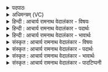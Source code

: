 <details><summary>पदपाठः</summary>

अ꣣भि꣢। द्यु꣣म्न꣢म्। बृ꣣ह꣢त्। य꣡शः꣢꣯। इ꣡षः꣢꣯। प꣣ते। दिदीहि꣢। दे꣣व। देवयु꣢म्। वि। को꣡श꣢꣯म्। म꣣ध्यम꣡म्। यु꣣व। १०११।
</details>

<details><summary>अधिमन्त्रम् (VC)</summary>

- पवमानः सोमः
- ऊर्ध्वसद्मा आङ्गिरसः
- काकुभः प्रगाथः (विषमा ककुप्, समा सतोबृहती)
- ऋषभः
</details>

<details><summary>हिन्दी : आचार्य रामनाथ वेदालंकार - विषयः</summary>

प्रथम ऋचा पूर्वार्चिक में ५७९ क्रमाङ्क पर परमात्मा को सम्बोधन की गयी थी। यहाँ योगिराज आचार्य को सम्बोधन है
</details>

<details><summary>हिन्दी : आचार्य रामनाथ वेदालंकार - पदार्थः</summary>

पदार्थान्वयभाषाः -  हे (इषः पते) विज्ञान के स्वामी योगिप्रवर आचार्य ! आप (द्युम्नम्) अध्यात्म तेज, (बृहद् यशः) विशाल कीर्ति,हम शिष्यों को (अभि) प्राप्त कराइये। हे (देव) योगविद्या से प्रकाशित विद्वन् ! आप (देवयुम्) परमात्मदेव के इच्छुक मुझको (दिदीहि) परमात्मा का दर्शन कराकर प्रकाशित कर दीजिए। (मध्यमं कोशम्) पञ्च कोशों में से बीच में स्थित मेरे मनोमय कोश को (वि युव) उद्घाटित कर दीजिए,जिससे मैं विज्ञानमय और आनन्दमय कोश में आरोहण कर सकूँ ॥१॥
</details>

<details><summary>हिन्दी : आचार्य रामनाथ वेदालंकार - भावार्थः</summary>

भावार्थभाषाः -  योगविद्या में निष्णात आचार्य के अनुशासन में स्थित शिष्य सारी अध्यात्म-विद्या पाकर परमात्मा के साक्षात्कार में समर्थ हो जाता है ॥१॥
</details>

<details><summary>संस्कृत : आचार्य रामनाथ वेदालंकार - विषयः</summary>

तत्र प्रथमा ऋक् पूर्वार्चिके ५७९ क्रमाङ्के परमात्मानं सम्बोधिता। अत्र योगिराड् आचार्यः सम्बोध्यते।
</details>

<details><summary>संस्कृत : आचार्य रामनाथ वेदालंकार - पदार्थः</summary>

पदार्थान्वयभाषाः -  हे (इषः पते) विज्ञानस्य स्वामिन् योगिप्रवर आचार्य ! त्वम् (द्युम्नम्) अध्यात्मं तेजः, (बृहद् यशः) विशालां कीर्तिं च (अभि) शिष्यानस्मान् अभिप्रापय। हे (देव) योगविद्यया प्रकाशित विद्वन् ! त्वम् (देवयुम्) देवं परमात्मानं कामयमानं माम्, (दिदीहि) परमात्मदर्शनेन प्रकाशय। (मध्यमं कोशम्) पञ्चकोशेषु मध्यस्थं मदीयं मनोमयं कोशम् (वि युव) समुद्घाटय,येनाहं विज्ञानमयमानन्दमयं च कोशमारोढुं प्रभवेयम् ॥१॥
</details>

<details><summary>संस्कृत : आचार्य रामनाथ वेदालंकार - भावार्थः</summary>

भावार्थभाषाः -  योगविद्यानिष्णातस्याचार्यस्यानुशासने तिष्ठन् शिष्यः सर्वामध्यात्मविद्यामुपलभ्य परमात्मसाक्षात्कारे समर्थो जायते ॥१॥
</details>

<details><summary>संस्कृत : आचार्य रामनाथ वेदालंकार - पादटिप्पनी</summary>

टिप्पणी:   १. ऋ० ९।१०८।९,‘देव॒युः’ इति पाठः। साम० ५७९।
</details>